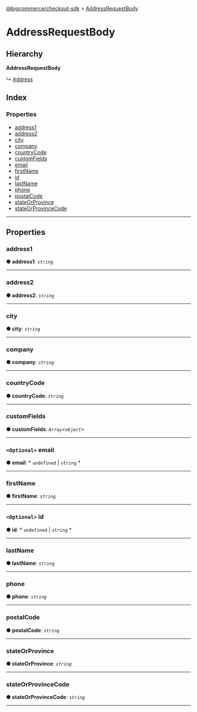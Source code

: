 [@bigcommerce/checkout-sdk](../README.md) > [AddressRequestBody](../interfaces/addressrequestbody.md)

# AddressRequestBody

## Hierarchy

**AddressRequestBody**

↳  [Address](address.md)

## Index

### Properties

* [address1](addressrequestbody.md#address1)
* [address2](addressrequestbody.md#address2)
* [city](addressrequestbody.md#city)
* [company](addressrequestbody.md#company)
* [countryCode](addressrequestbody.md#countrycode)
* [customFields](addressrequestbody.md#customfields)
* [email](addressrequestbody.md#email)
* [firstName](addressrequestbody.md#firstname)
* [id](addressrequestbody.md#id)
* [lastName](addressrequestbody.md#lastname)
* [phone](addressrequestbody.md#phone)
* [postalCode](addressrequestbody.md#postalcode)
* [stateOrProvince](addressrequestbody.md#stateorprovince)
* [stateOrProvinceCode](addressrequestbody.md#stateorprovincecode)

---

## Properties

<a id="address1"></a>

###  address1

**● address1**: *`string`*

___
<a id="address2"></a>

###  address2

**● address2**: *`string`*

___
<a id="city"></a>

###  city

**● city**: *`string`*

___
<a id="company"></a>

###  company

**● company**: *`string`*

___
<a id="countrycode"></a>

###  countryCode

**● countryCode**: *`string`*

___
<a id="customfields"></a>

###  customFields

**● customFields**: *`Array`<`object`>*

___
<a id="email"></a>

### `<Optional>` email

**● email**: * `undefined` &#124; `string`
*

___
<a id="firstname"></a>

###  firstName

**● firstName**: *`string`*

___
<a id="id"></a>

### `<Optional>` id

**● id**: * `undefined` &#124; `string`
*

___
<a id="lastname"></a>

###  lastName

**● lastName**: *`string`*

___
<a id="phone"></a>

###  phone

**● phone**: *`string`*

___
<a id="postalcode"></a>

###  postalCode

**● postalCode**: *`string`*

___
<a id="stateorprovince"></a>

###  stateOrProvince

**● stateOrProvince**: *`string`*

___
<a id="stateorprovincecode"></a>

###  stateOrProvinceCode

**● stateOrProvinceCode**: *`string`*

___

